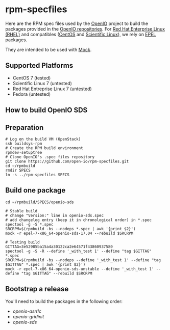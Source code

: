 rpm-specfiles
=======

Here are the RPM spec files used by the [OpenIO](http://openio.io) project to build the packages provided in the [OpenIO repositories](http://mirror.openio.io).
For [Red Hat Enterprise Linux (RHEL)](https://www.redhat.com/en/technologies/linux-platforms/enterprise-linux) and compatibles ([CentOS](https://www.centos.org) and [Scientific Linux](https://www.scientificlinux.org)), we rely on [EPEL](https://fedoraproject.org/wiki/EPEL) packages.

They are intended to be used with [Mock](https://fedoraproject.org/wiki/Mock).

Supported Platforms
--------

* CentOS 7 (tested)
* Scientific Linux 7 (untested)
* Red Hat Entreprise Linux 7 (untested)
* Fedora (untested)

How to build OpenIO SDS
--------

Preparation
--------

    # Log on the build VM (OpenStack)
    ssh buildsys-rpm
    # Create the RPM build environment
    rpmdev-setuptree
    # Clone OpenIO's .spec files repository
    git clone https://github.com/open-io/rpm-specfiles.git
    cd ~/rpmbuild
    rmdir SPECS
    ln -s ../rpm-specfiles SPECS

Build one package
--------

    cd ~/rpmbuild/SPECS/openio-sds

    # Stable build
    # change "Version:" line in openio-sds.spec
    # add changelog entry (keep it in chronological order) in *.spec
    spectool -g -S *.spec
    SRCRPM=$(rpmbuild -bs --nodeps *.spec | awk '{print $2}')
    mock -r epel-7-x86_64-openio-sds-17.04 --rebuild $SRCRPM

    # Testing build
    GITTAG=3e52985ba15a4a30122ca2e64571f43860937580
    spectool -g -S -R --define '_with_test 1' --define "tag $GITTAG" *.spec
    SRCRPM=$(rpmbuild -bs --nodeps --define '_with_test 1' --define "tag $GITTAG" *.spec | awk '{print $2}')
    mock -r epel-7-x86_64-openio-sds-unstable --define '_with_test 1' --define "tag $GITTAG" --rebuild $SRCRPM

Bootstrap a release
--------

You'll need to build the packages in the following order:
* *openio-asn1c*
* *openio-gridinit*
* *openio-sds*
